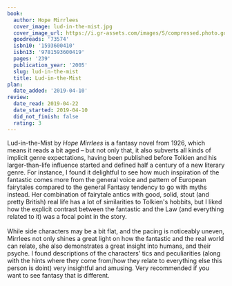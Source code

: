 ```yaml
---
book:
  author: Hope Mirrlees
  cover_image: lud-in-the-mist.jpg
  cover_image_url: https://i.gr-assets.com/images/S/compressed.photo.goodreads.com/books/1387028171l/73574._SX98_.jpg
  goodreads: '73574'
  isbn10: '1593600410'
  isbn13: '9781593600419'
  pages: '239'
  publication_year: '2005'
  slug: lud-in-the-mist
  title: Lud-in-the-Mist
plan:
  date_added: '2019-04-10'
review:
  date_read: 2019-04-22
  date_started: 2019-04-10
  did_not_finish: false
  rating: 3
---
```


Lud-in-the-Mist by *Hope Mirrlees* is a fantasy novel from 1926, which means it reads a bit aged – but not only that, it also subverts all kinds of implicit genre expectations, having been published before Tolkien and his larger-than-life influence started and defined half a century of a new literary genre. For instance, I found it delightful to see how much inspiration of the fantastic comes more from the general voice and pattern of European fairytales compared to the general Fantasy tendency to go with myths instead. Her combination of fairytale antics with good, solid, stout (and pretty British) real life has a lot of similarities to Tolkien's hobbits, but I liked how the explicit contrast between the fantastic and the Law (and everything related to it) was a focal point in the story. <br /><br />While side characters may be a bit flat, and the pacing is noticeably uneven, Mirrlees not only shines a great light on how the fantastic and the real world can relate, she also demonstrates a great insight into humans, and their psyche. I found descriptions of the characters' tics and peculiarities (along with the hints where they come from/how they relate to everything else this person is doint) very insightful and amusing. Very recommended if you want to see fantasy that is different.
